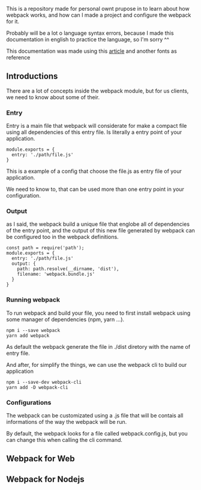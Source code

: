 This is a repository made for personal ownt prupose in to learn about how webpack works, and how can I made a project and configure the webpack for it.

Probably will be a lot o language syntax errors, because I made this documentation in english to practice the language, so I'm sorry ^^

This documentation was made using this <a href="https://medium.com/rocketseat/entendendo-e-dominando-o-webpack-4b2e8b3e02da">article</a> and another fonts as reference

## Introductions

There are a lot of concepts inside the webpack module, but for us clients, we need to know about some of their.

### Entry

Entry is a main file that webpack will considerate for make a compact file using all dependencies of this entry file.
Is literally a entry point of your application.

```
module.exports = {
  entry: './path/file.js'
}
```

This is a example of a config that choose the file.js as entry file of your application.

We need to know to, that can be used more than one entry point in your configuration.

### Output

as I said, the webpack build a unique file that englobe all of dependencies of the entry point, and the output of this new file generated by webpack can be configured too in the webpack definitions.

```
const path = require('path');
module.exports = {
  entry: './path/file.js'
  output: {
    path: path.resolve(__dirname, 'dist'),
    filename: 'webpack.bundle.js'
  }
}
```

### Running webpack

To run webpack and build your file, you need to first install webpack using some manager of dependencies (npm, yarn ...).

```
npm i --save webpack
yarn add webpack
```

As default the webpack generate the file in ./dist diretory with the name of entry file.

And after, for simplify the things, we can use the webpack cli to build our application

```
npm i --save-dev webpack-cli
yarn add -D webpack-cli
```

### Configurations

The webpack can be customizated using a .js file that will be contais all informations of the way the webpack will be run.

By default, the webpack looks for a file called webpack.config.js, but you can change this when calling the cli command.

## Webpack for Web

## Webpack for Nodejs

